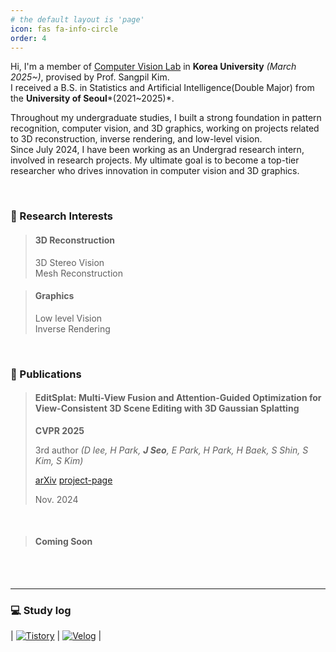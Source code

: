 ```yaml
---
# the default layout is 'page'
icon: fas fa-info-circle
order: 4
---
```

Hi, I'm a member of [Computer Vision Lab](https://kuaicv.com/) in **Korea University** *(March 2025~)*, provised by Prof. Sangpil Kim. <br>
I received a B.S. in Statistics and Artificial Intelligence(Double Major) from the **University of Seoul***(2021~2025)*. <br>

Throughout my undergraduate studies, I built a strong foundation in pattern recognition, computer vision, and 3D graphics, working on projects related to 3D reconstruction, inverse rendering, and low-level vision. <br>
Since July 2024, I have been working as an Undergrad research intern, involved in research projects. My ultimate goal is to become a top-tier researcher who drives innovation in computer vision and 3D graphics. <br>


<br/>

### 🎯 Research Interests
> #### 3D Reconstruction <span style="color:grey"> </span>
> 3D Stereo Vision <br>
> Mesh Reconstruction

> #### Graphics <span style="color:grey"> </span>
> Low level Vision <br>
> Inverse Rendering

<br>

### 📄 Publications
> #### EditSplat: Multi-View Fusion and Attention-Guided Optimization for View-Consistent 3D Scene Editing with 3D Gaussian Splatting <span style="color:grey"> </span>
>
> **CVPR 2025**
> 
> 3rd author *(D lee, H Park, **J Seo**, E Park, H Park, H Baek, S Shin, S Kim, S Kim)*
> 
> [arXiv](https://arxiv.org/pdf/2412.11520) 
> [project-page](https://kuai-lab.github.io/editsplat2024/) 
> 
> Nov. 2024 
<br>

> 
> #### Coming Soon 
>

<br> <br>

---

### 💻 Study log
| [![Tistory](https://img.shields.io/badge/Tistory-FF5722?style=for-the-badge&logo=Tistory&logoColor=white)](https://zy0-ng531.tistory.com/) | [![Velog](https://img.shields.io/badge/Velog-20C997?style=for-the-badge&logo=Velog&logoColor=white)](https://velog.io/@zyounguri/posts) |

